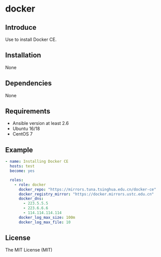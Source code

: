 # docker

## Introduce

Use to install Docker CE.

## Installation

None

## Dependencies

None

## Requirements

* Ansible version at least 2.6
* Ubuntu 16/18
* CentOS 7

## Example

```yaml
- name: Installing Docker CE
  hosts: test
  become: yes

  roles:
    - role: docker
      docker_repo: "https://mirrors.tuna.tsinghua.edu.cn/docker-ce"
      docker_registry_mirror: "https://docker.mirrors.ustc.edu.cn"
      docker_dns:
        - 223.5.5.5
        - 223.6.6.6
        - 114.114.114.114
      docker_log_max_size: 100m
      docker_log_max_file: 10
```

## License

The MIT License (MIT)
